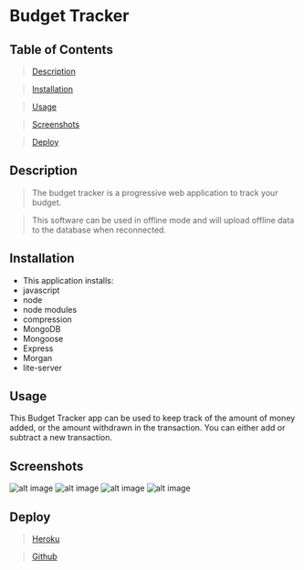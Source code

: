 # Budget Tracker
## Table of Contents

>[Description](#Description)

>[Installation](#Installation)

>[Usage](#Usage)

>[Screenshots](#Screenshots)

>[Deploy](#Deploy)

## Description

> The budget tracker is a progressive web application to track your budget. 

> This software can be used in offline mode and will upload offline data to the database when reconnected.

## Installation

* This application installs:
* javascript
* node
* node modules
* compression
* MongoDB
* Mongoose
* Express
* Morgan
* lite-server


## Usage 

This Budget Tracker app can be used to keep track of the amount of money added, or the amount withdrawn in the transaction. You can either add or subtract a new transaction.
## Screenshots

![alt image](./public/2021-09-28(9).png)
![alt image](./public/2021-09-28(11).png)
![alt image](./public/2021-09-28(13).png)
![alt image](./public/2021-09-28(14).png)

## Deploy

>[Heroku](https://enigmatic-oasis-24150.herokuapp.com/)

>[Github](https://github.com/Maalie04/Workout_Tracker/)

